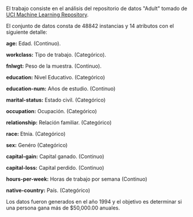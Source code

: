 
El trabajo consiste en el análisis del repositorio de datos "Adult" tomado de [UCI Machine Learning Repository](http://archive.ics.uci.edu/ml/datasets/Adult).

El conjunto de datos consta de 48842 instancias y 14 atributos con el siguiente detalle:

**age:** Edad. (Continuo).

**workclass:** Tipo de trabajo. (Categórico).

**fnlwgt:** Peso de la muestra. (Continuo).

**education:** Nivel Educativo. (Categórico)

**education-num:** Años de estudio. (Continuo)

**marital-status:** Estado civil. (Categórico)

**occupation:** Ocupación. (Categórico)

**relationship:** Relación familiar. (Categórico)

**race:** Etnia. (Categórico)

**sex:** Genéro (Categórico)

**capital-gain:** Capital ganado. (Continuo)

**capital-loss:** Capital perdido. (Continuo)

**hours-per-week:** Horas de trabajo por semana (Continuo)

**native-country:** País. (Categórico)

Los datos fueron generados en el año 1994 y el objetivo es determinar si una persona gana más de $50,000.00 anuales.
